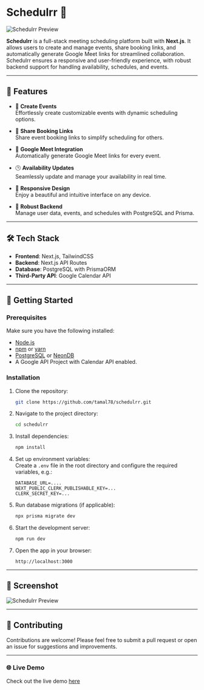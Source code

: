 # Schedulrr 📅

![Schedulrr Preview](https://github.com/user-attachments/assets/0d4b2ce7-ebfb-4e31-a48e-a394c2cb3ddc)

**Schedulrr** is a full-stack meeting scheduling platform built with **Next.js**. It allows users to create and manage events, share booking links, and automatically generate Google Meet links for streamlined collaboration. Schedulrr ensures a responsive and user-friendly experience, with robust backend support for handling availability, schedules, and events.

---

## 🌟 Features

- 📅 **Create Events**  
  Effortlessly create customizable events with dynamic scheduling options.

- 🔗 **Share Booking Links**  
  Share event booking links to simplify scheduling for others.

- 📧 **Google Meet Integration**  
  Automatically generate Google Meet links for every event.

- 🕒 **Availability Updates**  
  Seamlessly update and manage your availability in real time.

- 🚀 **Responsive Design**  
  Enjoy a beautiful and intuitive interface on any device.

- 💾 **Robust Backend**  
  Manage user data, events, and schedules with PostgreSQL and Prisma.

---

## 🛠️ Tech Stack

- **Frontend**: Next.js, TailwindCSS
- **Backend**: Next.js API Routes
- **Database**: PostgreSQL with PrismaORM
- **Third-Party API**: Google Calendar API

---

## 🚀 Getting Started

### Prerequisites

Make sure you have the following installed:

- [Node.js](https://nodejs.org/)
- [npm](https://www.npmjs.com/) or [yarn](https://yarnpkg.com/)
- [PostgreSQL](https://www.postgresql.org/) or [NeonDB](https://neon.tech/)
- A Google API Project with Calendar API enabled.

### Installation

1. Clone the repository:

   ```bash
   git clone https://github.com/tamal78/schedulrr.git
   ```

2. Navigate to the project directory:

   ```bash
   cd schedulrr
   ```

3. Install dependencies:

   ```bash
   npm install
   ```

4. Set up environment variables:  
    Create a `.env` file in the root directory and configure the required variables, e.g.:

   ```env
   DATABASE_URL=....
   NEXT_PUBLIC_CLERK_PUBLISHABLE_KEY=...
   CLERK_SECRET_KEY=...
   ```

5. Run database migrations (if applicable):

   ```bash
   npx prisma migrate dev
   ```

6. Start the development server:

   ```bash
   npm run dev
   ```

7. Open the app in your browser:
   ```
   http://localhost:3000
   ```

---

## 📸 Screenshot

![Schedulrr Preview]()

---

## 🤝 Contributing

Contributions are welcome! Please feel free to submit a pull request or open an issue for suggestions and improvements.

---

### 🌐 Live Demo

Check out the live demo [here](https://schedullrr.vercel.app/)
